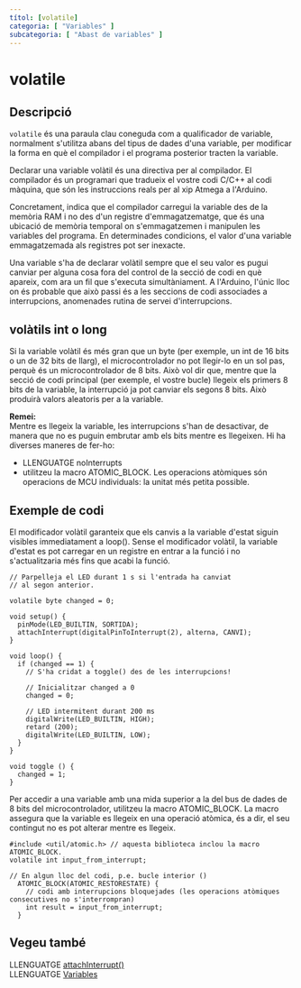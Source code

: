 ```yaml
---
títol: [volatile]
categoria: [ "Variables" ]
subcategoria: [ "Abast de variables" ]
---
```


# volatile

## Descripció

`volatile` és una paraula clau coneguda com a qualificador de variable, normalment s'utilitza abans del tipus de dades d'una variable, per modificar la forma en què el compilador i el programa posterior tracten la variable.

Declarar una variable volàtil és una directiva per al compilador. El compilador és un programari que tradueix el vostre codi C/C++ al codi màquina, que són les instruccions reals per al xip Atmega a l'Arduino.

Concretament, indica que el compilador carregui la variable des de la memòria RAM i no des d'un registre d'emmagatzematge, que és una ubicació de memòria temporal on s'emmagatzemen i manipulen les variables del programa. En determinades condicions, el valor d'una variable emmagatzemada als registres pot ser inexacte.

Una variable s'ha de declarar volàtil sempre que el seu valor es pugui canviar per alguna cosa fora del control de la secció de codi en què apareix, com ara un fil que s'executa simultàniament. A l'Arduino, l'únic lloc on és probable que això passi és a les seccions de codi associades a interrupcions, anomenades rutina de servei d'interrupcions.

## volàtils int o long

Si la variable volàtil és més gran que un byte (per exemple, un int de 16 bits o un de 32 bits de llarg), el microcontrolador no pot llegir-lo en un sol pas, perquè és un microcontrolador de 8 bits. Això vol dir que, mentre que la secció de codi principal (per exemple, el vostre bucle) llegeix els primers 8 bits de la variable, la interrupció ja pot canviar els segons 8 bits. Això produirà valors aleatoris per a la variable.

**Remei:**  
Mentre es llegeix la variable, les interrupcions s'han de desactivar, de manera que no es puguin embrutar amb els bits mentre es llegeixen. Hi ha diverses maneres de fer-ho:
- LLENGUATGE noInterrupts
- utilitzeu la macro ATOMIC_BLOCK. Les operacions atòmiques són operacions de MCU individuals: la unitat més petita possible.

## Exemple de codi

El modificador volàtil garanteix que els canvis a la variable d'estat siguin visibles immediatament a loop(). Sense el modificador volàtil, la variable d'estat es pot carregar en un registre en entrar a la funció i no s'actualitzaria més fins que acabi la funció.

```
// Parpelleja el LED durant 1 s si l'entrada ha canviat
// al segon anterior.

volatile byte changed = 0;

void setup() {
  pinMode(LED_BUILTIN, SORTIDA);
  attachInterrupt(digitalPinToInterrupt(2), alterna, CANVI);
}

void loop() {
  if (changed == 1) {
    // S'ha cridat a toggle() des de les interrupcions!

    // Inicialitzar changed a 0
    changed = 0;

    // LED intermitent durant 200 ms
    digitalWrite(LED_BUILTIN, HIGH);
    retard (200);
    digitalWrite(LED_BUILTIN, LOW);
  }
}

void toggle () {
  changed = 1;
}
```

Per accedir a una variable amb una mida superior a la del bus de dades de 8 bits del microcontrolador, utilitzeu la macro ATOMIC_BLOCK. La macro assegura que la variable es llegeix en una operació atòmica, és a dir, el seu contingut no es pot alterar mentre es llegeix.

```
#include <util/atomic.h> // aquesta biblioteca inclou la macro ATOMIC_BLOCK.
volatile int input_from_interrupt;

// En algun lloc del codi, p.e. bucle interior ()
  ATOMIC_BLOCK(ATOMIC_RESTORESTATE) {
    // codi amb interrupcions bloquejades (les operacions atòmiques consecutives no s'interrompran)
    int result = input_from_interrupt;
  }
```

## Vegeu també

LLENGUATGE [attachInterrupt()](../../Funcions/Interrupcions-externes/attachInterrupt().md)  
LLENGUATGE [Variables](../../Variables.md)  

